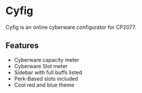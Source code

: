 # Cyfig
Cyfig is an online cyberware configurator for CP2077.

## Features
- Cyberware capacity meter
- Cyberware Slot meter
- Sidebar with full buffs listed
- Perk-Based slots included
- Cool red and blue theme
